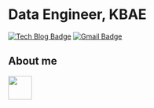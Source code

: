# Data Engineer, KBAE
[![Tech Blog Badge](http://img.shields.io/badge/-Tech%20blog-black?style=flat-square&logo=github&link=https://www.notion.so/kbae/Data-Engineer-KBAE-31be595f3e4b4c86a005ac9d86825859)](https://kbae.notion.site/kbae/Data-Engineer-KBAE-31be595f3e4b4c86a005ac9d86825859)
[![Gmail Badge](https://img.shields.io/badge/Gmail-d14836?style=flat-square&logo=Gmail&logoColor=white&link=mailto:cok2117@gmail.com)](mailto:cok2117@gmail.com)

## About me
<a href="https://kbae.notion.site/kbae/Data-Engineer-KBAE-31be595f3e4b4c86a005ac9d86825859"><img src="https://user-images.githubusercontent.com/76417472/183004164-1111b575-5da6-4779-8c76-5f639c7c8c90.svg" width="48"></a>





<!-- [![Anurag's github stats](https://github-readme-stats.vercel.app/api?username=kbae1230)](https://github.com/anuraghazra/github-readme-stats) -->
